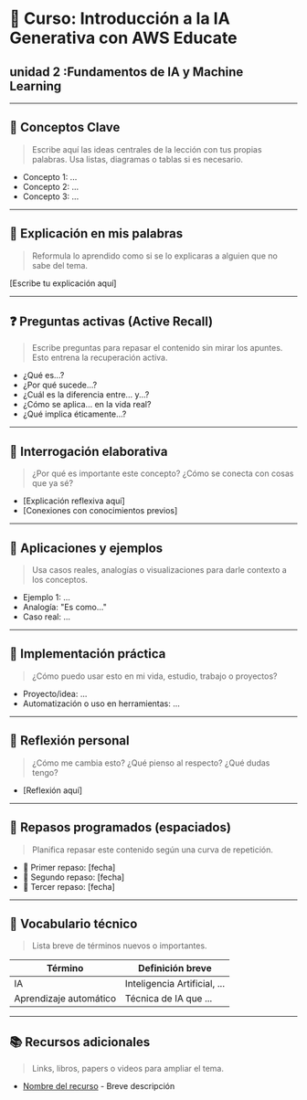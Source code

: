 # 📘 Curso: Introducción a la IA Generativa con AWS Educate

##  **unidad 2 :Fundamentos de IA y Machine Learning**
 
 
---
 
## 📌 Conceptos Clave
> Escribe aquí las ideas centrales de la lección con tus propias palabras. Usa listas, diagramas o tablas si es necesario.

- Concepto 1: ...
- Concepto 2: ...
- Concepto 3: ...

---

## 🧠 Explicación en mis palabras
> Reformula lo aprendido como si se lo explicaras a alguien que no sabe del tema.

[Escribe tu explicación aquí]

---

## ❓ Preguntas activas (Active Recall)
> Escribe preguntas para repasar el contenido sin mirar los apuntes. Esto entrena la recuperación activa.

- ¿Qué es...?
- ¿Por qué sucede...?
- ¿Cuál es la diferencia entre... y...?
- ¿Cómo se aplica... en la vida real?
- ¿Qué implica éticamente...?

---

## 💬 Interrogación elaborativa
> ¿Por qué es importante este concepto? ¿Cómo se conecta con cosas que ya sé?

- [Explicación reflexiva aquí]
- [Conexiones con conocimientos previos]

---

## 🔁 Aplicaciones y ejemplos
> Usa casos reales, analogías o visualizaciones para darle contexto a los conceptos.

- Ejemplo 1: ...
- Analogía: "Es como..."
- Caso real: ...

---

## 🔧 Implementación práctica
> ¿Cómo puedo usar esto en mi vida, estudio, trabajo o proyectos?

- Proyecto/idea: ...
- Automatización o uso en herramientas: ...

---

## 🧭 Reflexión personal
> ¿Cómo me cambia esto? ¿Qué pienso al respecto? ¿Qué dudas tengo?

- [Reflexión aquí]

---

## 🔁 Repasos programados (espaciados)
> Planifica repasar este contenido según una curva de repetición.

- 📅 Primer repaso: [fecha]
- 📅 Segundo repaso: [fecha]
- 📅 Tercer repaso: [fecha]

---

## 🧩 Vocabulario técnico
> Lista breve de términos nuevos o importantes.

| Término       | Definición breve                         |
|--------------|------------------------------------------|
| IA           | Inteligencia Artificial, ...             |
| Aprendizaje automático | Técnica de IA que ...            |

---

## 📚 Recursos adicionales
> Links, libros, papers o videos para ampliar el tema.

- [Nombre del recurso](URL) - Breve descripción

